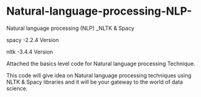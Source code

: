 # Natural-language-processing-NLP-
Natural language processing (NLP) _NLTK &amp; Spacy

spacy -2.2.4 Version

nltk -3.4.4 Version   

Attached the basics level code for Natural language processing Technique.

This code will give idea on Natural language processing techniques using NLTK &amp; Spacy libraries and it will be your gateway to the world of data science.
